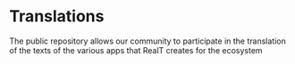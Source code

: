 # Translations
The public repository allows our community to participate in the translation of the texts of the various apps that RealT creates for the ecosystem

